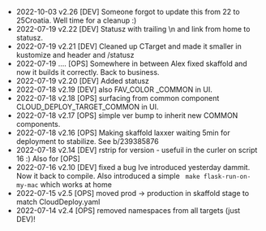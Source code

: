 * 2022-10-03 v2.26 [DEV] Someone forgot to update this from 22 to 25Croatia. Well time for a cleanup :)
* 2022-07-19 v2.22 [DEV] Statusz with trailing \n and link from home to statusz.
* 2022-07-19 v2.21 [DEV] Cleaned up CTarget and made it smaller in kustomize and header and /statusz
* 2022-07-19 ....  [OPS] Somewhere in between Alex fixed skaffold and now it builds it correctly. Back to business.
* 2022-07-19 v2.20 [DEV] Added statusz
* 2022-07-18 v2.19 [DEV] also FAV_COLOR _COMMON in UI.
* 2022-07-18 v2.18 [OPS] surfacing from common component CLOUD_DEPLOY_TARGET_COMMON in UI.
* 2022-07-18 v2.17 [OPS] simple ver bump to inherit new COMMON components.
* 2022-07-18 v2.16 [OPS] Making skaffold laxxer waiting 5min for deployment to stabilize. See b/239385876
* 2022-07-18 v2.14 [DEV] rstrip for version - usefuil in the curler on script 16 :) Also for [OPS]
* 2022-07-16 v2.10 [DEV] fixed a bug Ive introduced yesterday dammit. Now it back to compile. Also introduced a simple
                         ` make flask-run-on-my-mac` which works at home
* 2022-07-15 v2.5 [OPS] moved prod -> production in skaffold stage to match CloudDeploy.yaml
* 2022-07-14 v2.4 [OPS] removed namespaces from all targets (just DEV)!
